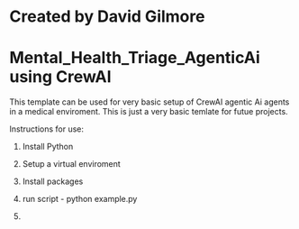 # Created by David Gilmore

# Mental_Health_Triage_AgenticAi using CrewAI

This template can be used for very basic setup of CrewAI agentic Ai agents in a medical enviroment. This is just a very basic temlate for futue projects.

Instructions for use:

1. Install Python
2. Setup a virtual enviroment
3. Install packages 
4. run script - python example.py

5. 
